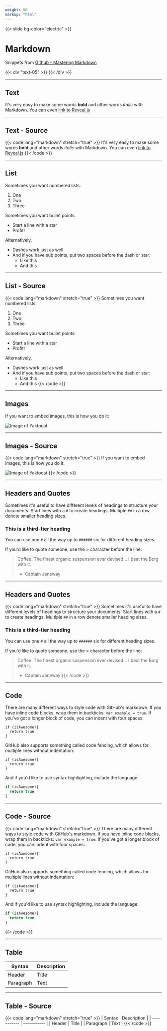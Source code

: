 ```yaml
---
weight: 50
markup: "html"
---
```

{{< slide bg-color="electric" >}}
# Markdown
Snippets from [Github - Mastering Markdown](https://guides.github.com/features/mastering-markdown/)

{{< div "text-05" >}}
{{< /div >}}

------
## Text
It's very easy to make some words **bold** and other words *italic* with Markdown. 
You can even [link to Reveal.js](https://revealjs.com)

------
## Text - Source
{{< code lang="markdown" stretch="true" >}}
It's very easy to make some words **bold** and other words *italic* with Markdown.
You can even [link to Reveal.js](https://revealjs.com)
{{< /code >}}

------
## List
Sometimes you want numbered lists:
1. One
2. Two
3. Three

Sometimes you want bullet points:
* Start a line with a star
* Profit!

Alternatively,
- Dashes work just as well
- And if you have sub points, put two spaces before the dash or star:
    - Like this
    - And this

------
## List - Source
{{< code lang="markdown" stretch="true" >}}
Sometimes you want numbered lists:
1. One  
2. Two
3. Three

Sometimes you want bullet points:
* Start a line with a star
* Profit!

Alternatively,
- Dashes work just as well
- And if you have sub points, put two spaces before the dash or star:
    - Like this
    - And this
{{< /code >}}

------
## Images
If you want to embed images, this is how you do it:

![Image of Yaktocat](https://octodex.github.com/images/yaktocat.png)

------
## Images - Source
{{< code lang="markdown" stretch="true" >}}
If you want to embed images, this is how you do it:

![Image of Yaktocat](https://octodex.github.com/images/yaktocat.png)
{{< /code >}}

------
## Headers and Quotes

Sometimes it's useful to have different levels of headings to structure your documents. Start lines with a `#` to create headings. Multiple `##` in a row denote smaller heading sizes.

### This is a third-tier heading

You can use one `#` all the way up to `######` six for different heading sizes.

If you'd like to quote someone, use the > character before the line:

> Coffee. The finest organic suspension ever devised... I beat the Borg with it.
> - Captain Janeway

------
## Headers and Quotes
{{< code lang="markdown" stretch="true" >}}
Sometimes it's useful to have different levels of headings to structure your documents. Start lines with a `#` to create headings. Multiple `##` in a row denote smaller heading sizes.

### This is a third-tier heading

You can use one `#` all the way up to `######` six for different heading sizes.

If you'd like to quote someone, use the > character before the line:

> Coffee. The finest organic suspension ever devised... I beat the Borg with it.
> - Captain Janeway
{{< /code >}}

------
## Code
There are many different ways to style code with GitHub's markdown. If you have inline code blocks, wrap them in backticks: `var example = true`.  If you've got a longer block of code, you can indent with four spaces:

    if (isAwesome){
      return true
    }

GitHub also supports something called code fencing, which allows for multiple lines without indentation:

```
if (isAwesome){
  return true
}
```

And if you'd like to use syntax highlighting, include the language:

```javascript
if (isAwesome){
  return true
}
```


------
## Code - Source
{{< code lang="markdown" stretch="true" >}}
There are many different ways to style code with GitHub's markdown. If you have inline code blocks, wrap them in backticks: `var example = true`.  If you've got a longer block of code, you can indent with four spaces:

    if (isAwesome){
      return true
    }

GitHub also supports something called code fencing, which allows for multiple lines without indentation:

```
if (isAwesome){
  return true
}
```

And if you'd like to use syntax highlighting, include the language:

```javascript
if (isAwesome){
  return true
}
```
{{< /code >}}

------
## Table
| Syntax      | Description |
| ----------- | ----------- |
| Header      | Title       |
| Paragraph   | Text        |

------
## Table - Source
{{< code lang="markdown" stretch="true" >}}
| Syntax      | Description |
| ----------- | ----------- |
| Header      | Title       |
| Paragraph   | Text        |
{{< /code >}}
